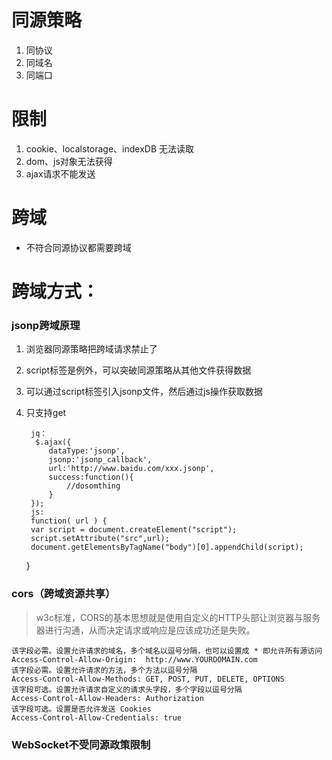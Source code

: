 # 同源策略
1. 同协议
2. 同域名
3. 同端口

# 限制
1. cookie、localstorage、indexDB 无法读取
2. dom、js对象无法获得
3. ajax请求不能发送

# 跨域
 - 不符合同源协议都需要跨域
# 跨域方式：
### jsonp跨域原理
1. 浏览器同源策略把跨域请求禁止了
2. script标签是例外，可以突破同源策略从其他文件获得数据
3. 可以通过script标签引入jsonp文件，然后通过js操作获取数据
4. 只支持get
		 
		jq：
		 $.ajax({
            dataType:'jsonp',
            jsonp:'jsonp_callback',
            url:'http://www.baidu.com/xxx.jsonp',
            success:function(){
                //dosomthing
            }
        });
		js:
		function( url ) {
        var script = document.createElement("script");
        script.setAttribute("src",url);
        document.getElementsByTagName("body")[0].appendChild(script);
    }

### cors（跨域资源共享）
 > w3c标准，CORS的基本思想就是使用自定义的HTTP头部让浏览器与服务器进行沟通，从而决定请求或响应是应该成功还是失败。
 ```
 该字段必需。设置允许请求的域名，多个域名以逗号分隔，也可以设置成 * 即允许所有源访问
 Access-Control-Allow-Origin:  http://www.YOURDOMAIN.com
 该字段必需。设置允许请求的方法，多个方法以逗号分隔
 Access-Control-Allow-Methods: GET, POST, PUT, DELETE, OPTIONS
 该字段可选。设置允许请求自定义的请求头字段，多个字段以逗号分隔
 Access-Control-Allow-Headers: Authorization
 该字段可选。设置是否允许发送 Cookies
 Access-Control-Allow-Credentials: true  
 ```

### WebSocket不受同源政策限制
